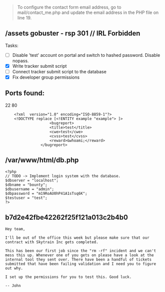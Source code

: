 >To configure the contact form email address, go to mail/contact_me.php and update the email address in the PHP file on line 19.

## /assets gobuster - rsp 301 // IRL Forbidden

Tasks:

- [ ] Disable 'test' account on portal and switch to hashed password. Disable nopass.
- [X] Write tracker submit script
- [ ] Connect tracker submit script to the database
- [X] Fix developer group permissions

## Ports found:

22
80

```
    <?xml  version="1.0" encoding="ISO-8859-1"?>
    <!DOCTYPE replace [<!ENTITY example "example"> ]>
                    <bugreport>
                    <title>test</title>
                    <cwe>test</cwe>
                    <cvss>test</cvss>
                    <reward>&whoami;</reward>
                </bugreport>
```


## /var/www/html/db.php
```
<?php
// TODO -> Implement login system with the database.
$dbserver = "localhost";
$dbname = "bounty";
$dbusername = "admin";
$dbpassword = "m19RoAU0hP41A1sTsq6K";
$testuser = "test";
?>
```
## b7d2e42fbe42262f25f121a013c2b4b0

```
Hey team,

I'll be out of the office this week but please make sure that our contract with Skytrain Inc gets completed.

This has been our first job since the "rm -rf" incident and we can't mess this up. Whenever one of you gets on please have a look at the internal tool they sent over. There have been a handful of tickets submitted that have been failing validation and I need you to figure out why.

I set up the permissions for you to test this. Good luck.

-- John
```


